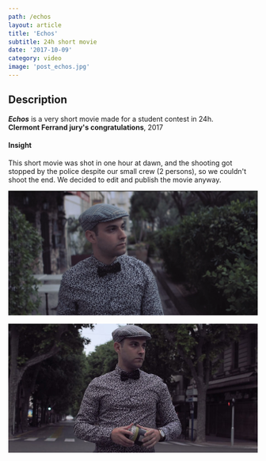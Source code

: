 ```yaml
---
path: /echos
layout: article
title: 'Echos'
subtitle: 24h short movie
date: '2017-10-09'
category: video
image: 'post_echos.jpg'
---
```


## Description

**_Echos_** is a very short movie made for a student contest in 24h.  
**Clermont Ferrand jury's congratulations**, 2017

#### Insight

This short movie was shot in one hour at dawn, and the shooting got stopped by the police despite our small crew (2 persons), so we couldn't shoot the end. We decided to edit and publish the movie anyway.

![Snapshot of short movie Echos](screen.png)

![Snapshot of short movie Echos](post_echos.jpg)
